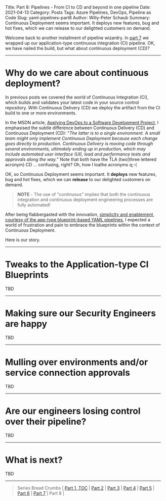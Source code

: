 Title: Part 8: Pipelines - From CI to CD and beyond in one pipeline
Date: 2021-04-13
Category: Posts
Tags: Azure Pipelines, DevOps, Pipeline as Code
Slug: yaml-pipelines-part8
Author: Willy-Peter Schaub
Summary: Continuous Deployment seems important. It deploys new features, bug and hot fixes, which we can release to our delighted customers on demand.

Welcome back to another installment of pipeline wizardry. In [part 7](/yaml-pipelines-part7.html) we wrapped up our application-type continuous integration (CI) pipeline. OK, we have nailed the build, but what about continuous deployment (CD)?

---

# Why do we care about continuous deployment?

In previous posts we covered the world of Continuous Integration (CI), which builds and validates your latest code in your source control repository. With Continuous Delivery (CD) we deploy the artifact from the CI build to one or more environments. 

In the MSDN article, [Applying DevOps to a Software Development Project](https://docs.microsoft.com/en-us/archive/msdn-magazine/2016/august/devops-applying-devops-to-a-software-development-project), I emphasised the subtle difference between Continuous Delivery (CD) and Continuous Deployment (CD): "_The latter is to a single environment. A small team might only implement Continuous Deployment because each change goes directly to production. Continuous Delivery is moving code through several environments, ultimately ending up in production, which may include automated user interface (UI), load and performance tests and approvals along the way._" Note that both have the TLA (two|three lettered acronym) CD ... confusing, right? Oh, how I loathe acronyms q;-(

OK, so Continuous Deployment seems important. It **deploys** new features, bug and hot fixes, which we can **release** to our delighted customers on demand.

> **NOTE** - The use of "continuous" implies that both the continuous integration and continuous deployment engineering processes are fully automated!

After being flabbergasted with the innovation, [simplicity and enablement, courtesy of the app-type blueprint-based YAML pipelines](/yaml-pipelines-part7.html), I expected a world of frustration and pain to embrace the blueprints within the context of Continuous Deployment.

Here is our story.

---

# Tweaks to the Application-type CI Blueprints

TBD

---

# Making sure our Security Engineers are happy

TBD

---

# Mulling over environments and/or service connection approvals

TBD

---

# Are our engineers losing control over their pipeline?

TBD

---

# What is next?

TBD

---

> Series Bread Crumbs | [Part 1, TOC](/why-pipelines-part1.html) | [Part 2](/yaml-pipelines-part2.html) | [Part 3](/yaml-pipelines-part3.html) | [Part 4](/yaml-pipelines-part4.html) | [Part 5](/yaml-pipelines-part5.html) | [Part 6](/yaml-pipelines-part6.html) | [Part 7](/yaml-pipelines-part7.html) | Part 8 |  

